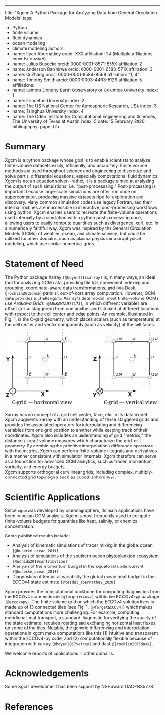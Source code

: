 ---
title: 'Xgcm: A Python Package for Analyzing Data from General Circulation Models'
tags:
  - Python
  - finite volume
  - fluid dynamics
  - ocean modeling
  - climate modeling
authors:
  - name: Ryan Abernathey
    orcid: XXX
    affiliation: 1 # (Multiple affiliations must be quoted)
  - name: Julius Busecke
    orcid: 0000-0001-8571-865X
    affiliation: 2
  - name: Anderson Banihirwe
    orcid: 0000-0001-6583-571X
    affiliation: 3
  - name: Ci Zhang
    orcid: 0000-0001-8584-8569
    affiliation: "1, 4"
  - name: Timothy Smith
    orcid: 0000-0003-4463-6126
    affiliation: 5
affiliations:
 - name: Lamont Doherty Earth Observatory of Columbia University
   index: 1
 - name: Princeton University
   index: 2
 - name: The US National Center for Atmospheric Research, USA
   index: 3 
 - name: Tsinghua University
   index: 4
 - name: The Oden Institute for Computational Engineering and Sciences, The University of Texas at Austin
   index: 5
date: 15 February 2020
bibliography: paper.bib

# Summary

Xgcm is a python package whose goal is to enable scientists to analyze
finite-volume datasets easily, efficiently, and accurately.
Finite volume methods are used throughout science and engineering to
discretize and solve partial differential equations, especially computational fluid dynamics.
Xgcm is not an equation solver--rather, it is a package aimed at analyzing
the *output* of such simulations, i.e. "post-processsing."
Post-processing is important because large-scale simulations are often run
once on supercomputer, producing massive datasets ripe for exploration and
discovery.
Many common simulation codes use legacy Fortran, and their internal routines
are inaccessible in interactive, post-processing workflows using python.
Xgcm enables users to recreate the finite-volume operations used
internally by a simulation within python post-processing code, allowing users
to easily compute quantities such as divergence, curl, etc. in a numerically
faithful way.
Xgcm was inspired by the General Circulation Models (GCMs) of weather,
ocean, and climate science, but could be utilized for other domains, such
as plasma physics or astrophysical modeling, which use similar numerical grids.

# Statement of Need

The Python package Xarray  `[@hoyer2017xarray]` is, in many ways, an ideal tool for analyzing GCM
data, providing file I/O, convenient indexing and grouping, coordinate-aware data
transformations, and (via Dask, `@rocklin2015dask`) parallel, out-of-core array computation.
However, GCM data provides a challenge to Xarray's data model: most finite-volume GCMs use
_Arakawa Grids_ `[@ARAKAWA1977173]`, in which different variables are offset (a.k.a. staggered) from one another and situated at different locations with respect to the cell center and edge points.
An example, illustrated in Fig. 1, is the C-grid geometry, which places scalars
(such as temperature) at the cell center and vector components (such as velocity)
at the cell faces.

![Example figure.](doc/images/grid2d_hv.svg)

Xarray has no concept of a grid cell center, face, etc. in its data model.
Xgcm augments xarray with an understanding of these staggered grids and
provides the associated operators for interpolating and differencing variables
from one grid position to another while keeping track of their coordinates.
Xgcm also includes an understanding of grid "metrics," the distance / area /
volume measures which characterize the grid-cell geometry.
By combining the primitive interpolation / difference
operators with the metrics, Xgcm can perform finite-volume integrals and
derivatives in a manner consistent with simulation internals.
Xgcm therefore can serve as a foundation for advanced GCM analytics, such as
tracer, momentum, vorticity, and energy budgets.  
Xgcm supports orthogonal curvilinear grids, including complex, multiply-connected
grid topologies such as cubed-sphere `@ref`.

# Scientific Applications

Since ``xgcm`` was developed by oceanographers, its main applications have been
in ocean GCM analysis.
Xgcm is most frequently used to compute finite-volume budgets for quantities
like heat, salinity, or chemical concentration.

Some published results include:
- Analysis of kinematic simulations of tracer mixing in the global ocean `[@busecke_ocean_2019]`
- Analysis of simulations of the southern ocean phytoplankton ecosystem `[@uchida2019contribution]`
- Analysis of the momentum budget in the equatorial undercurrent `[@busecke_ocean_2019]`
- Diagnostics of temporal variability the global ocean heat budget in the ECCOv4 state estimate `[@tesdal_abernathey_2020]`

Xgcm provides the computational backbone for computing diagnostics from the
ECCOv4 state estimate `[@forgetECCOv4]` within the ECCOv4-py package `[@eccov4py]`.
The finite volume grid on which the ECCOv4 solution lives is made up of 13 connected tiles
(see Fig. 1, `[@forgetECCOv4]`) which makes standard computations more challenging.
For example, computing meridional heat transport, a standard diagnostic for verifying
the quality of the state estimate, requires rotating and exchanging horizontal heat fluxes
on some of the tiles.
Notably, the generic differencing and interpolation operations in xgcm
make computations like this
(1) intuitive and transparent within the ECCOv4-py code, and
(2) computationally flexible because of integration with
xarray `[@hoyer2017xarray]` and dask `@[rocklin2015dask]`.

We welcome reports of applications in other domains.

# Acknowledgements

Some Xgcm development has been support by NSF award OAC-1835778.

# References
